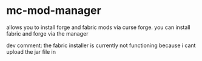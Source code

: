 # mc-mod-manager
allows you to install forge and fabric mods via curse forge.
you can install fabric and forge via the manager

dev comment: the fabric installer is currently not functioning because i cant upload the jar file in

